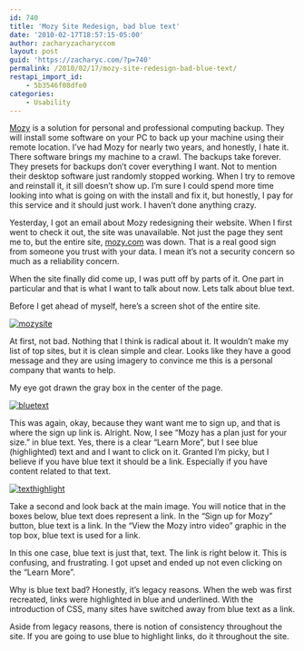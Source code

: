 ```yaml
---
id: 740
title: 'Mozy Site Redesign, bad blue text'
date: '2010-02-17T18:57:15-05:00'
author: zacharyzacharyccom
layout: post
guid: 'https://zacharyc.com/?p=740'
permalink: /2010/02/17/mozy-site-redesign-bad-blue-text/
restapi_import_id:
    - 5b3546f08dfe0
categories:
    - Usability
---
```


[Mozy](http://www.mozy.com) is a solution for personal and professional computing backup. They will install some software on your PC to back up your machine using their remote location. I’ve had Mozy for nearly two years, and honestly, I hate it. There software brings my machine to a crawl. The backups take forever. They presets for backups don’t cover everything I want. Not to mention their desktop software just randomly stopped working. When I try to remove and reinstall it, it sill doesn’t show up. I’m sure I could spend more time looking into what is going on with the install and fix it, but honestly, I pay for this service and it should just work. I haven’t done anything crazy.

Yesterday, I got an email about Mozy redesigning their website. When I first went to check it out, the site was unavailable. Not just the page they sent me to, but the entire site, [mozy.com](http://www.mozy.com) was down. That is a real good sign from someone you trust with your data. I mean it’s not a security concern so much as a reliability concern.

When the site finally did come up, I was putt off by parts of it. One part in particular and that is what I want to talk about now. Lets talk about blue text.

Before I get ahead of myself, here’s a screen shot of the entire site.

[![](https://i0.wp.com/zacharyc.com/wp-content/uploads/2010/02/mozysite.png?resize=450%2C345&ssl=1 "mozysite")](https://i0.wp.com/zacharyc.com/wp-content/uploads/2010/02/mozysite.png?ssl=1)

At first, not bad. Nothing that I think is radical about it. It wouldn’t make my list of top sites, but it is clean simple and clear. Looks like they have a good message and they are using imagery to convince me this is a personal company that wants to help.

My eye got drawn the gray box in the center of the page.

[![](https://i0.wp.com/zacharyc.com/wp-content/uploads/2010/02/bluetext.png?resize=577%2C153&ssl=1 "bluetext")](https://i0.wp.com/zacharyc.com/wp-content/uploads/2010/02/bluetext.png?ssl=1)

This was again, okay, because they want want me to sign up, and that is where the sign up link is. Alright. Now, I see “Mozy has a plan just for your size.” in blue text. Yes, there is a clear “Learn More”, but I see blue (highlighted) text and and I want to click on it. Granted I’m picky, but I believe if you have blue text it should be a link. Especially if you have content related to that text.

[![](https://i0.wp.com/zacharyc.com/wp-content/uploads/2010/02/texthighlight.png?resize=577%2C153&ssl=1 "texthighlight")](https://i0.wp.com/zacharyc.com/wp-content/uploads/2010/02/texthighlight.png?ssl=1)

Take a second and look back at the main image. You will notice that in the boxes below, blue text does represent a link. In the “Sign up for Mozy” button, blue text is a link. In the “View the Mozy intro video” graphic in the top box, blue text is used for a link.

In this one case, blue text is just that, text. The link is right below it. This is confusing, and frustrating. I got upset and ended up not even clicking on the “Learn More”.

Why is blue text bad? Honestly, it’s legacy reasons. When the web was first recreated, links were highlighted in blue and underlined. With the introduction of CSS, many sites have switched away from blue text as a link.

Aside from legacy reasons, there is notion of consistency throughout the site. If you are going to use blue to highlight links, do it throughout the site.